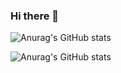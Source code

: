 ### Hi there 👋
![Anurag's GitHub stats](https://github-readme-stats.vercel.app/api?username=Izdiharomer&show_icons=true&theme=radical)

<!--
**Izdiharomer/Izdiharomer** is a ✨ _special_ ✨ repository because its `README.md` (this file) appears on your GitHub profile.

Here are some ideas to get you started:

- 🔭 I’m currently working on ...
- 🌱 I’m currently learning ...
- 👯 I’m looking to collaborate on ...
- 🤔 I’m looking for help with ...
- 💬 Ask me about ...
- 📫 How to reach me: ...
- 😄 Pronouns: ...
- ⚡ Fun fact: ...
-->
![Anurag's GitHub stats](https://github-readme-stats.vercel.app/api?username=Izdiharomer&show_icons=true&theme=transparent)
